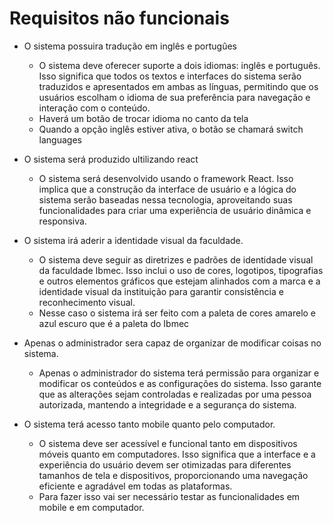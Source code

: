 # Requisitos não funcionais 

 - O sistema possuira tradução em inglês e portugûes

   - O sistema deve oferecer suporte a dois idiomas: inglês e português. Isso significa que todos os textos e interfaces do sistema serão traduzidos e apresentados em ambas as línguas, permitindo que os usuários escolham o idioma de sua preferência para navegação e interação com o conteúdo. 
   - Haverá um botão de trocar idioma no canto da tela 
   - Quando a opção inglês estiver ativa, o botão se chamará switch languages

- O sistema será produzido ultilizando react

  - O sistema será desenvolvido usando o framework React. Isso implica que a construção da interface de usuário e a lógica do sistema serão baseadas nessa tecnologia, aproveitando suas funcionalidades para criar uma experiência de usuário dinâmica e responsiva.

- O sistema irá aderir a identidade visual da faculdade.

  - O sistema deve seguir as diretrizes e padrões de identidade visual da faculdade Ibmec. Isso inclui o uso de cores, logotipos, tipografias e outros elementos gráficos que estejam alinhados com a marca e a identidade visual da instituição para garantir consistência e reconhecimento visual.
  - Nesse caso o sistema irá ser feito com a paleta de cores amarelo e azul escuro que é a paleta do Ibmec

- Apenas o administrador sera capaz de organizar de modificar coisas no sistema.

  - Apenas o administrador do sistema terá permissão para organizar e modificar os conteúdos e as configurações do sistema. Isso garante que as alterações sejam controladas e realizadas por uma pessoa autorizada, mantendo a integridade e a segurança do sistema.

- O sistema terá acesso tanto mobile quanto pelo computador.

  - O sistema deve ser acessível e funcional tanto em dispositivos móveis quanto em computadores. Isso significa que a interface e a experiência do usuário devem ser otimizadas para diferentes tamanhos de tela e dispositivos, proporcionando uma navegação eficiente e agradável em todas as plataformas.
  -  Para fazer isso vai ser necessário testar as funcionalidades em mobile e em computador.
